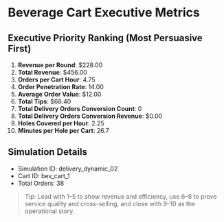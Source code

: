 # Beverage Cart Executive Metrics

## Executive Priority Ranking (Most Persuasive First)
1. **Revenue per Round**: $228.00
2. **Total Revenue**: $456.00
3. **Orders per Cart Hour**: 4.75
4. **Order Penetration Rate**: 14.00
5. **Average Order Value**: $12.00
6. **Total Tips**: $68.40
7. **Total Delivery Orders Conversion Count**: 0
8. **Total Delivery Orders Conversion Revenue**: $0.00
9. **Holes Covered per Hour**: 2.25
10. **Minutes per Hole per Cart**: 26.7

## Simulation Details
- Simulation ID: delivery_dynamic_02
- Cart ID: bev_cart_1
- Total Orders: 38

> Tip: Lead with 1–5 to show revenue and efficiency, use 6–8 to prove service quality and cross-selling, and close with 9–10 as the operational story.
